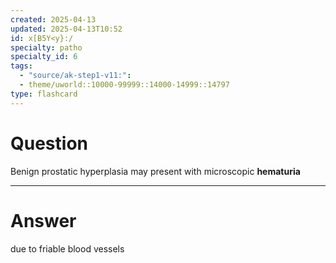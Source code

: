 ```yaml
---
created: 2025-04-13
updated: 2025-04-13T10:52
id: x[B5Y<y}:/
specialty: patho
specialty_id: 6
tags:
  - "source/ak-step1-v11:": 
  - theme/uworld::10000-99999::14000-14999::14797
type: flashcard
---
```


# Question
Benign prostatic hyperplasia may present with microscopic **hematuria**

---

# Answer
due to friable blood vessels
